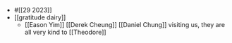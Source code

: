 - #[[29 2023]]
- [[gratitude dairy]]
    - [[Eason Yim]] [[Derek Cheung]] [[Daniel Chung]] visiting us, they are all very kind to [[Theodore]]
